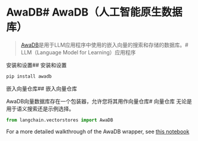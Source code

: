 #  AwaDB# AwaDB（人工智能原生数据库）


>[AwaDB](https://github.com/awa-ai/awadb)是用于LLM应用程序中使用的嵌入向量的搜索和存储的数据库。# LLM（Language Model for Learning）应用程序


安装和设置## 安装和设置


```bash
pip install awadb

```




嵌入向量仓库## 嵌入向量仓库


AwaDB向量数据库存在一个包装器，允许您将其用作向量仓库# 向量仓库
无论是用于语义搜索还是示例选择。


```python
from langchain.vectorstores import AwaDB

```


For a more detailed walkthrough of the AwaDB wrapper, see [this notebook](../modules/indexes/vectorstores/examples/awadb.ipynb)

